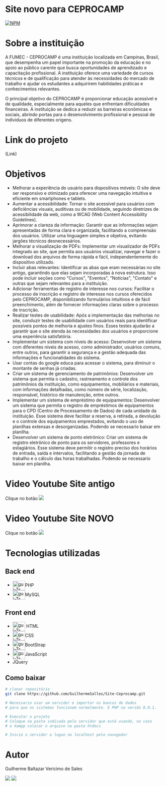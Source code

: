 # Site novo para CEPROCAMP
[![NPM](https://img.shields.io/npm/l/react)](https://github.com/GuilhermeSalles/Site-Ceprocamp/blob/master/LICENSE) 

# Sobre a instituição
A FUMEC - CEPROCAMP  é uma instituição localizada em Campinas, Brasil, que desempenha um papel importante na promoção da educação e no apoio ao público carente que busca oportunidades de aprendizado e capacitação profissional. A instituição oferece uma variedade de cursos técnicos e de qualificação para atender às necessidades do mercado de trabalho e ajudar os estudantes a adquirirem habilidades práticas e conhecimentos relevantes.

O principal objetivo do CEPROCAMP é proporcionar educação acessível e de qualidade, especialmente para aqueles que enfrentam dificuldades financeiras. A instituição se dedica a reduzir as barreiras econômicas e sociais, abrindo portas para o desenvolvimento profissional e pessoal de indivíduos de diferentes origens.

# Link do projeto
(Link)

# Objetivos
- Melhorar a experiência do usuário para dispositivos móveis: O site deve ser responsivo e otimizado para oferecer uma navegação intuitiva e eficiente em smartphones e tablets.
- Aumentar a acessibilidade: Tornar o site acessível para usuários com deficiências visuais, auditivas ou de mobilidade, seguindo diretrizes de acessibilidade da web, como a WCAG (Web Content Accessibility Guidelines).
- Aprimorar a clareza da informação: Garantir que as informações sejam apresentadas de forma clara e organizada, facilitando a compreensão dos usuários. Utilizar uma linguagem simples e objetiva, evitando jargões técnicos desnecessários.
- Melhorar a visualização de PDFs: Implementar um visualizador de PDFs integrado ao site, que permita aos usuários visualizar, navegar e fazer o download dos arquivos de forma rápida e fácil, independentemente do dispositivo utilizado.
- Incluir abas relevantes: Identificar as abas que eram necessárias no site antigo, garantindo que elas sejam incorporadas à nova estrutura. Isso pode incluir seções como "Cursos", "Eventos", "Notícias", "Contato" e outras que sejam relevantes para a instituição.
- Adicionar ferramentas de registro de interesse nos cursos: Facilitar o processo de inscrição e registro de interesse nos cursos oferecidos pelo CEPROCAMP, disponibilizando formulários intuitivos e de fácil preenchimento, além de fornecer informações claras sobre o processo de inscrição.
- Realizar testes de usabilidade: Após a implementação das melhorias no site, conduzir testes de usabilidade com usuários reais para identificar possíveis pontos de melhoria e ajustes finos. Esses testes ajudarão a garantir que o site atenda às necessidades dos usuários e proporcione uma experiência satisfatória.
- Implementar um sistema com níveis de acesso: Desenvolver um sistema com diferentes níveis de acesso, como administrador, usuários comuns, entre outros, para garantir a segurança e a gestão adequada das informações e funcionalidades do sistema. 
- Usar contas do google educa para acessar o sistema, para diminuir o montante de senhas já criadas.
- Criar um sistema de gerenciamento de patrimônios: Desenvolver um sistema que permita o cadastro, rastreamento e controle dos patrimônios da instituição, como equipamentos, mobiliários e materiais, com informações detalhadas, como número de série, localização, responsável, histórico de manutenção, entre outros.
- Implementar um sistema de empréstimo de equipamentos: Desenvolver um sistema que permita o registro de empréstimos de equipamentos para o CPD (Centro de Processamento de Dados) de cada unidade da instituição. Esse sistema deve facilitar a reserva, a retirada, a devolução e o controle dos equipamentos emprestados, evitando o uso de planilhas extensas e desorganizadas. Podendo se necessario baixar em planilha.
- Desenvolver um sistema de ponto eletrônico: Criar um sistema de registro eletrônico de ponto para os servidores, professores e estagiários. Esse sistema deve permitir o registro preciso dos horários de entrada, saída e intervalos, facilitando a gestão da jornada de trabalho e o cálculo das horas trabalhadas. Podendo se necessario baixar em planilha.

# Video Youtube Site antigo
Clique no botão
<a href="hhttps://youtu.be/Ftrl8VHygKk" target="_blank"><img src="https://img.shields.io/badge/YouTube-FF0000?style=for-the-badge&logo=youtube&logoColor=white" target="_blank"></a>

# Video Youtube Site NOVO
Clique no botão
<a href="hhttps://youtu.be/Ftrl8VHygKk" target="_blank"><img src="https://img.shields.io/badge/YouTube-FF0000?style=for-the-badge&logo=youtube&logoColor=white" target="_blank"></a>

# Tecnologias utilizadas
## Back end
- <img align="center" alt="gui-Ts" height="30" width="40" src="https://cdn.jsdelivr.net/gh/devicons/devicon/icons/php/php-plain.svg"/>PHP
- <img align="center" alt="gui-Ts" height="30" width="40" src="https://cdn.jsdelivr.net/gh/devicons/devicon/icons/mysql/mysql-plain.svg"/>MySQL
## Front end
- <img align="center" alt="gui-Ts" height="30" width="40" src="https://cdn.jsdelivr.net/gh/devicons/devicon/icons/html5/html5-original.svg"/> HTML
- <img align="center" alt="gui-Ts" height="30" width="40" src="https://cdn.jsdelivr.net/gh/devicons/devicon/icons/css3/css3-original.svg"/>CSS
- <img align="center" alt="gui-Ts" height="30" width="40" src="https://cdn.jsdelivr.net/gh/devicons/devicon/icons/bootstrap/bootstrap-plain.svg"/>BootStrap
- <img align="center" alt="gui-Ts" height="30" width="40" src="https://cdn.jsdelivr.net/gh/devicons/devicon/icons/javascript/javascript-original.svg"/>JavaScript
- JQuery

## Como baixar

```bash
# clonar repositório
git clone https://github.com/GuilhermeSalles/Site-Ceprocamp.git

# Necessario usar um servidor e importar os bancos de dados
# para que os sistemas funcionem normalmente. E PHP na versão 8.0.1.

# Executar o projeto
# Coloque na pasta indicada pelo servidor que está usando, no caso
# o Xampp colocar o arquivo na pasta htdocs

# Inicie o servidor e logue no localhost pelo navegador
```
# Autor

Guilherme Baltazar Vericimo de Sales

 <a href="https://www.linkedin.com/in/guilherme-baltazar-0028361a1" target="_blank"><img src="https://img.shields.io/badge/-LinkedIn-%230077B5?style=for-the-badge&logo=linkedin&logoColor=white" target="_blank"></a> 
 <a href="https://instagram.com/yguilhermeb" target="_blank"><img src="https://img.shields.io/badge/-Instagram-%23E4405F?style=for-the-badge&logo=instagram&logoColor=white" target="_blank"></a>
